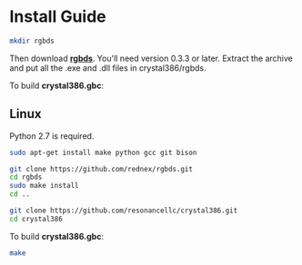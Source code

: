 # Install Guide


```bash
mkdir rgbds
```
Then download [**rgbds**](https://github.com/bentley/rgbds/). 
You'll need version 0.3.3 or later. Extract the archive and put all the .exe and .dll files in crystal386/rgbds.

To build **crystal386.gbc**:



## Linux

Python 2.7 is required.

```bash
sudo apt-get install make python gcc git bison

git clone https://github.com/rednex/rgbds.git
cd rgbds
sudo make install
cd ..

git clone https://github.com/resonancellc/crystal386.git
cd crystal386
```

To build **crystal386.gbc**:

```bash
make
```
